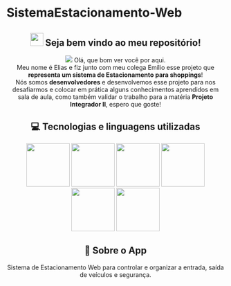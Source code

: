 # SistemaEstacionamento-Web

<span align="center">

## <img src="https://raw.githubusercontent.com/iampavangandhi/iampavangandhi/master/gifs/Hi.gif" width="30px"> Seja bem vindo ao meu repositório! </h2>

</span>


<div align="center">
<img src="![LogoIPS4M](https://user-images.githubusercontent.com/80833558/158999163-d334219e-8f4f-48f0-ac1b-b21a4a79ba6b.png)
/>
</div>


<p align="center">
  Olá, que bom ver você por aqui. <br>Meu nome é Elias e fiz junto com meu colega Emílio esse projeto que <strong>representa um sistema de Estacionamento para shoppings</strong>! <br> Nós somos <strong>desenvolvedores</strong> e desenvolvemos esse projeto para nos desafiarmos e 
  colocar em prática alguns conhecimentos aprendidos em sala de aula, como também validar o trabalho para a matéria <strong>Projeto Integrador II</strong>, espero que goste!



## 💻 Tecnologias e linguagens utilizadas

<p align="center">
  
 <img src="https://cdn.jsdelivr.net/gh/devicons/devicon/icons/mysql/mysql-original-wordmark.svg" height="100"/>
 <img src="https://cdn.jsdelivr.net/gh/devicons/devicon/icons/nodejs/nodejs-original-wordmark.svg" height="100"/>
 <img src="https://cdn.jsdelivr.net/gh/devicons/devicon/icons/javascript/javascript-original.svg" height="100"/>
 <img src="https://cdn.jsdelivr.net/gh/devicons/devicon/icons/html5/html5-original-wordmark.svg" height="100"/>
 <img src="https://cdn.jsdelivr.net/gh/devicons/devicon/icons/css3/css3-original-wordmark.svg" height="100"/>
 <img src="https://img.shields.io/badge/-GitHub-181717?style=flat-square&logo=github" height="100"/>


  
## 📱 Sobre o App

Sistema de Estacionamento Web para controlar e organizar a entrada, saída de veículos e segurança.
